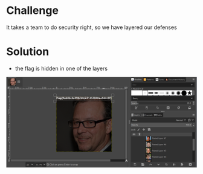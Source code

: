 # Challenge 

It takes a team to do security right, so we have layered our defenses

# Solution 

- the flag is hidden in one of the layers

![image](./flag.png)

